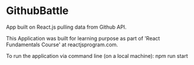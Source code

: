 # GithubBattle

App built on React.js pulling data from Github API.

This Application was built for learning purpose as part of 'React Fundamentals Course' at reactjsprogram.com.

To run the application via command line (on a local machine): npm run start


